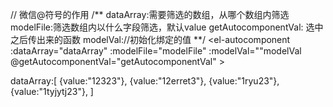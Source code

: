 // 微信@符号的作用
/**
dataArray:需要筛选的数组，从哪个数组内筛选
modelFile:筛选数组内以什么字段筛选，默认value
getAutocomponentVal: 选中之后传出来的函数
modelVal://初始化绑定的值
**/
<el-autocomponent :dataArray="dataArray" :modelFile="modelFile" :modelVal=""modelVal  @getAutocomponentVal="getAutocomponentVal" ></el-autocomponent>

dataArray:[
  {value:"12323"},
  {value:"12erret3"},
  {value:"1ryu23"},
  {value:"1tyjytj23"},
]